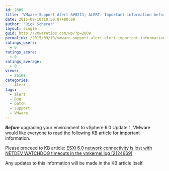 ```yaml
---
id: 2809
title: 'VMware Support Alert &#8211; ALERT: Important information before upgrading to vSphere 6.0 Update 1'
date: 2015-09-10T10:50:07+00:00
author: "Rick Scherer"
layout: single
guid: http://vmwaretips.com/wp/?p=2809
permalink: /2015/09/10/vmware-support-alert-alert-important-information-before-upgrading-to-vsphere-6-0-update-1/
ratings_users:
  - 0
ratings_score:
  - 0
ratings_average:
  - 0
views:
  - 26168
categories:
  - Alert
tags:
  - alert
  - Bug
  - patch
  - support
  - VMware
---
```

_**Before**_ upgrading your environment to vSphere 6.0 Update 1, VMware would like everyone to read the following KB article for important information.

Please proceed to KB article: <a href="http://vmw.re/1KGVy3m" target="_blank">ESXi 6.0 network connectivity is lost with NETDEV WATCHDOG timeouts in the vmkernel.log (2124669)</a>

Any updates to this information will be made in the KB article itself.